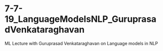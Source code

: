 # 7-7-19_LanguageModelsNLP_GuruprasadVenkataraghavan
ML Lecture with Guruprasad Venkataraghavan on Language models in NLP 
